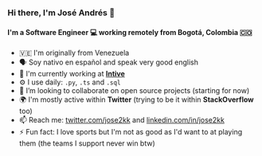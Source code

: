 ### Hi there, I'm José Andrés 👋

#### I'm a Software Engineer :computer: working remotely from Bogotá, Colombia :colombia:

- :venezuela: I'm originally from Venezuela
- :speaking_head: Soy nativo en español and speak very good english
- :scroll: I'm currently working at [**Intive**](https://intive.com)
- ⚙️ I use daily: `.py`, `.ts` and `.sql`
- 👯 I’m looking to collaborate on open source projects (starting for now)
- 🌍 I'm mostly active within **Twitter** (trying to be it within **StackOverflow** too)
- 📫 Reach me: [twitter.com/jose2kk](https://twitter.com/jose2kk) and [linkedin.com/in/jose2kk](https://www.linkedin.com/in/jose2kk)
- ⚡ Fun fact: I love sports but I'm not as good as I'd want to at playing them (the teams I support never win btw)
